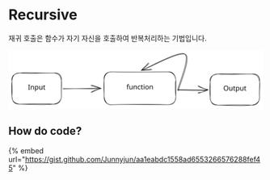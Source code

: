 # Recursive

재귀 호출은 함수가 자기 자신을 호출하여 반복처리하는 기법입니다.

<img src="../../.gitbook/assets/file.excalidraw (1) (1) (1) (1) (1) (1) (1).svg" alt="" class="gitbook-drawing">

## How do code?

{% embed url="https://gist.github.com/Junnyjun/aa1eabdc1558ad6553266576288fef45" %}
